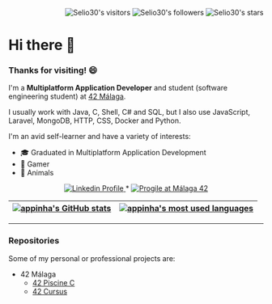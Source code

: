 <p align="right">
  <img alt="Selio30's visitors" src="https://komarev.com/ghpvc/?username=Selio30&color=green" />
  <img alt="Selio30's followers" src="https://img.shields.io/github/followers/Selio30?color=green" />
  <img alt="Selio30's stars" src="https://img.shields.io/github/stars/Selio30?color=green" />
</p>

# Hi there 👋

### Thanks for visiting! 😄

I'm a **Multiplatform Application Developer** and student (software engineering student) at [42 Málaga](https://www.42malaga.com/).

I usually work with Java, C, Shell, C# and SQL, but I also use JavaScript, Laravel, MongoDB, HTTP, CSS, Docker and Python.

I'm an avid self-learner and have a variety of interests:

* 🎓  Graduated in Multiplatform Application Development
* 👾  Gamer
* 🐾  Animals


<p align="center">
  <a href="https://www.linkedin.com/in/selio30/">
    <img alt="Linkedin Profile" src="https://img.shields.io/badge/-Linkedin_Profile-0072b1?style=flat&logo=Linkedin&logoColor=white&link=https://www.linkedin.com/in/selio30/" />
  </a>
  <span> * </span>
  <a href="https://profile.intra.42.fr/users/sbarbero">
    <img alt="Progile at Málaga 42" src="https://img.shields.io/badge/-sbarbero_@_42-ff69b4?style=flat&logoColor=white&link=https://profile.intra.42.fr/users/sbarbero" />
  </a>
</p>

| [![appinha's GitHub stats](https://github-readme-stats.vercel.app/api?username=Selio30&count_private=true&include_all_commits=true&show_icons=true&hide=issues&hide_border=true&theme=jolly)](https://github.com/Selio30?tab=repositories) | [![appinha's most used languages](https://github-readme-stats.vercel.app/api/top-langs/?username=Selio30&layout=compact&hide_border=true&theme=jolly)](https://github.com/Selio30?tab=repositories) |
|:-:|:-:|

---

### Repositories
Some of my personal or professional projects are:

* 42 Málaga
  - [42 Piscine C](https://github.com/Selio30/42-piscine)
  - [42 Cursus](https://github.com/Selio30/42-cursus)
